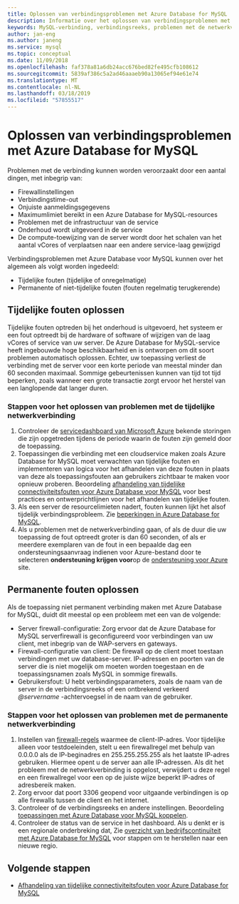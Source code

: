 ```yaml
---
title: Oplossen van verbindingsproblemen met Azure Database for MySQL | Microsoft Docs
description: Informatie over het oplossen van verbindingsproblemen met Azure Database voor MySQL.
keywords: MySQL-verbinding, verbindingsreeks, problemen met de netwerkverbinding, tijdelijke fout, -verbindingsfout
author: jan-eng
ms.author: janeng
ms.service: mysql
ms.topic: conceptual
ms.date: 11/09/2018
ms.openlocfilehash: faf378a81a6db24acc676bed82fe495cfb108612
ms.sourcegitcommit: 5839af386c5a2ad46aaaeb90a13065ef94e61e74
ms.translationtype: MT
ms.contentlocale: nl-NL
ms.lasthandoff: 03/18/2019
ms.locfileid: "57855517"
---
```

# <a name="troubleshoot-connection-issues-to-azure-database-for-mysql"></a>Oplossen van verbindingsproblemen met Azure Database for MySQL

Problemen met de verbinding kunnen worden veroorzaakt door een aantal dingen, met inbegrip van:

* Firewallinstellingen
* Verbindingstime-out
* Onjuiste aanmeldingsgegevens
* Maximumlimiet bereikt in een Azure Database for MySQL-resources
* Problemen met de infrastructuur van de service
* Onderhoud wordt uitgevoerd in de service
* De compute-toewijzing van de server wordt door het schalen van het aantal vCores of verplaatsen naar een andere service-laag gewijzigd

Verbindingsproblemen met Azure Database voor MySQL kunnen over het algemeen als volgt worden ingedeeld:

* Tijdelijke fouten (tijdelijke of onregelmatige)
* Permanente of niet-tijdelijke fouten (fouten regelmatig terugkerende)

## <a name="troubleshoot-transient-errors"></a>Tijdelijke fouten oplossen

Tijdelijke fouten optreden bij het onderhoud is uitgevoerd, het systeem er een fout optreedt bij de hardware of software of wijzigen van de laag vCores of service van uw server. De Azure Database for MySQL-service heeft ingebouwde hoge beschikbaarheid en is ontworpen om dit soort problemen automatisch oplossen. Echter, uw toepassing verliest de verbinding met de server voor een korte periode van meestal minder dan 60 seconden maximaal. Sommige gebeurtenissen kunnen van tijd tot tijd beperken, zoals wanneer een grote transactie zorgt ervoor het herstel van een langlopende dat langer duren.

### <a name="steps-to-resolve-transient-connectivity-issues"></a>Stappen voor het oplossen van problemen met de tijdelijke netwerkverbinding

1. Controleer de [servicedashboard van Microsoft Azure](https://azure.microsoft.com/status) bekende storingen die zijn opgetreden tijdens de periode waarin de fouten zijn gemeld door de toepassing.
2. Toepassingen die verbinding met een cloudservice maken zoals Azure Database for MySQL moet verwachten van tijdelijke fouten en implementeren van logica voor het afhandelen van deze fouten in plaats van deze als toepassingsfouten aan gebruikers zichtbaar te maken voor opnieuw proberen. Beoordeling [afhandeling van tijdelijke connectiviteitsfouten voor Azure Database voor MySQL](concepts-connectivity.md) voor best practices en ontwerprichtlijnen voor het afhandelen van tijdelijke fouten.
3. Als een server de resourcelimieten nadert, fouten kunnen lijkt het alsof tijdelijk verbindingsprobleem. Zie [beperkingen in Azure Database for MySQL](concepts-limits.md).
4. Als u problemen met de netwerkverbinding gaan, of als de duur die uw toepassing de fout optreedt groter is dan 60 seconden, of als er meerdere exemplaren van de fout in een bepaalde dag een ondersteuningsaanvraag indienen voor Azure-bestand door te selecteren **ondersteuning krijgen voor**op de [ondersteuning voor Azure](https://azure.microsoft.com/support/options) site.

## <a name="troubleshoot-persistent-errors"></a>Permanente fouten oplossen

Als de toepassing niet permanent verbinding maken met Azure Database for MySQL, duidt dit meestal op een probleem met een van de volgende:

* Server firewall-configuratie: Zorg ervoor dat de Azure Database for MySQL serverfirewall is geconfigureerd voor verbindingen van uw client, met inbegrip van de WAP-servers en gateways.
* Firewall-configuratie van client: De firewall op de client moet toestaan verbindingen met uw database-server. IP-adressen en poorten van de server die is niet mogelijk om moeten worden toegestaan en de toepassingsnamen zoals MySQL in sommige firewalls.
* Gebruikersfout: U hebt verbindingsparameters, zoals de naam van de server in de verbindingsreeks of een ontbrekend verkeerd  *\@servername* -achtervoegsel in de naam van de gebruiker.

### <a name="steps-to-resolve-persistent-connectivity-issues"></a>Stappen voor het oplossen van problemen met de permanente netwerkverbinding

1. Instellen van [firewall-regels](howto-manage-firewall-using-portal.md) waarmee de client-IP-adres. Voor tijdelijke alleen voor testdoeleinden, stelt u een firewallregel met behulp van 0.0.0.0 als de IP-beginadres en 255.255.255.255 als het laatste IP-adres gebruiken. Hiermee opent u de server aan alle IP-adressen. Als dit het probleem met de netwerkverbinding is opgelost, verwijdert u deze regel en een firewallregel voor een op de juiste wijze beperkt IP-adres of adresbereik maken.
2. Zorg ervoor dat poort 3306 geopend voor uitgaande verbindingen is op alle firewalls tussen de client en het internet.
3. Controleer of de verbindingsreeks en andere instellingen. Beoordeling [toepassingen met Azure Database voor MySQL koppelen](howto-connection-string.md).
4. Controleer de status van de service in het dashboard. Als u denkt er is een regionale onderbreking dat, Zie [overzicht van bedrijfscontinuïteit met Azure Database for MySQL](concepts-business-continuity.md) voor stappen om te herstellen naar een nieuwe regio.

## <a name="next-steps"></a>Volgende stappen

* [Afhandeling van tijdelijke connectiviteitsfouten voor Azure Database for MySQL](concepts-connectivity.md)
